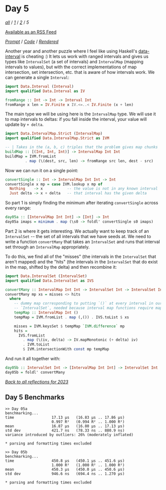 Day 5
===

<!--
This section is generated and compiled by the build script at ./Build.hs from
the file `./reflections/day05.md`.  If you want to edit this, edit
that file instead!
-->

*[all][reflections]* / *[1][day01]* / *[2][day02]* / *5*

[reflections]: https://github.com/mstksg/advent-of-code-2023/blob/master/reflections.md
[day01]: https://github.com/mstksg/advent-of-code-2023/blob/master/reflections-out/day01.md
[day02]: https://github.com/mstksg/advent-of-code-2023/blob/master/reflections-out/day02.md

[Available as an RSS Feed][rss]

[rss]: http://feeds.feedburner.com/jle-advent-of-code-2023

*[Prompt][d05p]* / *[Code][d05g]* / *[Rendered][d05h]*

[d05p]: https://adventofcode.com/2023/day/5
[d05g]: https://github.com/mstksg/advent-of-code-2023/blob/master/src/AOC/Challenge/Day05.hs
[d05h]: https://mstksg.github.io/advent-of-code-2023/src/AOC.Challenge.Day05.html

Another year and another puzzle where I feel like using Haskell's
[data-interval][] is cheating :)  It lets us work with ranged intervals and
gives us types like `IntervalSet` (a set of intervals) and `IntervalMap`
(mapping intervals to values), but with the correct implementations of map
intersection, set intersection, etc. that is aware of how intervals work.  We 
can generate a single `Interval`:

[data-interval]: https://hackage.haskell.org/package/data-interval

```haskell
import Data.Interval (Interval)
import qualified Data.Interval as IV

fromRange :: Int -> Int -> Interval Int
fromRange x len = IV.Finite x IV.<=..< IV.Finite (x + len)
```

The main type we will be using here is the `IntervalMap` type.  We will use it 
to map intervals to deltas: if you fall inside the interval, your value will 
update by `+ delta`.

```haskell
import Data.IntervalMap.Strict (IntervalMap)
import qualified Data.IntervalMap.Strict as IVM

-- | Takes in the (a, b, c) triples that the problem gives map chunks
buildMap :: [(Int, Int, Int)] -> IntervalMap Int Int
buildMap = IVM.fromList
         . map (\(dest, src, len) -> fromRange src len, dest - src)
```

Now we can run it on a single point:

```haskell
convertSingle :: Int -> IntervalMap Int Int -> Int
convertSingle x mp = case IVM.lookup x mp of
  Nothing    -> x           -- the value is not in any known interval
  Just delta -> x + delta   -- that interval has the given delta
```

So part 1 is simply finding the minimum after iterating `convertSingle` across 
every range:

```haskell
day05a :: [IntervalMap Int Int] -> [Int] -> Int
day05a imaps = minimum . map (\s0 -> foldl' convertSingle s0 imaps)
```

Part 2 is where it gets interesting.  We actually want to keep track of an 
`IntervalSet` -- the set of all intervals that we have seeds at.  We need to 
write a function `convertMany` that takes an `IntervalSet` and runs that 
interval set through an `IntervalMap` appropriately.

To do this, we find all of the "misses" (the intervals in the `IntervalSet` 
that aren't mapped) and the "hits" (the intervals in the `IntervalSet` that do 
exist in the map, shifted by the delta) and then recombine it:

```haskell
import Data.IntervalSet (IntervalSet)
import qualified Data.IntervalSet as IVS

convertMany :: IntervalMap Int Int -> IntervalSet Int -> IntervalSet Int
convertMany mp xs = misses <> hits
  where
    -- dummy map corresponding to putting `()` at every interval in our
    -- `IntervalSet`, needed because interval map functions require maps
    tempMap :: IntervalMap Int ()
    tempMap = IVM.fromList . map (,()) . IVS.toList $ xs

    misses = IVM.keysSet $ tempMap `IVM.difference` mp
    hits =
      IVS.fromList
        . map (\(iv, delta) -> IV.mapMonotonic (+ delta) iv)
        . IVM.toList
        $ IVM.intersectionWith const mp tempMap
```

And run it all together with:

```haskell
day05b :: IntervalSet Int -> [IntervalMap Int Int] -> IntervalSet Int
day05b = foldl' convertMany
```


*[Back to all reflections for 2023][reflections]*

## Day 5 Benchmarks

```
>> Day 05a
benchmarking...
time                 17.13 μs   (16.83 μs .. 17.86 μs)
                     0.997 R²   (0.994 R² .. 1.000 R²)
mean                 16.87 μs   (16.80 μs .. 17.13 μs)
std dev              421.7 ns   (78.33 ns .. 880.9 ns)
variance introduced by outliers: 26% (moderately inflated)

* parsing and formatting times excluded

>> Day 05b
benchmarking...
time                 450.8 μs   (450.1 μs .. 451.6 μs)
                     1.000 R²   (1.000 R² .. 1.000 R²)
mean                 450.3 μs   (450.0 μs .. 450.6 μs)
std dev              946.6 ns   (694.4 ns .. 1.270 μs)

* parsing and formatting times excluded
```

